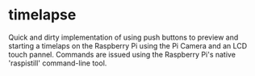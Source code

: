 timelapse
=========
Quick and dirty implementation of using push buttons to preview and starting a timelaps on the Raspberry Pi using the Pi Camera and an LCD touch pannel. Commands are issued using the Raspberry Pi's native 'raspistill' command-line tool.  


